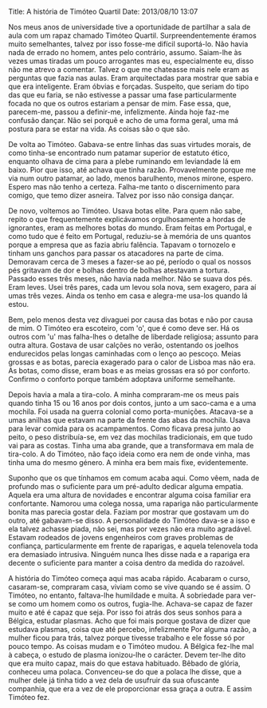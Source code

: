 Title: A história de Timóteo Quartil
Date: 2013/08/10 13:07

Nos meus anos de universidade tive a oportunidade de partilhar a sala de aula com um rapaz chamado Timóteo Quartil. Surpreendentemente éramos muito semelhantes, talvez por isso fosse-me difícil suportá-lo. Não havia nada de errado no homem, antes pelo contrário, assumo. Saiam-lhe às vezes umas tiradas um pouco arrogantes mas eu, especialmente eu, disso não me atrevo a comentar. Talvez o que me chateasse mais nele eram as perguntas que fazia nas aulas. Eram arquitectadas para mostrar que sabia e que era inteligente. Eram óbvias e forçadas. Suspeito, que seriam do tipo das que eu faria, se não estivesse a passar uma fase particularmente focada no que os outros estariam a pensar de mim. Fase essa, que, parecem-me, passou a definir-me, infelizmente. Ainda hoje faz-me confusão dançar. Não sei porquê e acho de uma forma geral, uma má postura para se estar na vida. As coisas são o que são.

De volta ao Timóteo. Gabava-se entre linhas das suas virtudes morais, de como tinha-se encontrado num patamar superior de estatuto ético, enquanto olhava de cima para a plebe ruminando em leviandade lá em baixo. Pior que isso, até achava que tinha razão. Provavelmente porque me via num outro patamar, ao lado, menos barulhento, menos mirone, espero. Espero mas não tenho a certeza. Falha-me tanto o discernimento para comigo, que temo dizer asneira. Talvez por isso não consiga dançar.

De novo, voltemos ao Timóteo. Usava botas elite. Para quem não sabe, repito o que frequentemente explicávamos orgulhosamente a hordas de ignorantes, eram as melhores botas do mundo. Eram feitas em Portugal, e como tudo que é feito em Portugal, reduziu-se à memória de uns quantos porque a empresa que as fazia abriu falência. Tapavam o tornozelo e tinham uns ganchos para passar os atacadores na parte de cima. Demoravam cerca de 3 meses a fazer-se ao pé, período o qual os nossos pés gritavam de dor e bolhas dentro de bolhas atestavam a tortura. Passado esses três meses, não havia nada melhor. Não se suava dos pés. Eram leves. Usei três pares, cada um levou sola nova, sem exagero, para aí umas três vezes. Ainda os tenho em casa e alegra-me usa-los quando lá estou.

Bem, pelo menos desta vez divaguei por causa das botas e não por causa de mim. O Timóteo era escoteiro, com 'o', que é como deve ser. Há os outros com 'u' mas falha-lhes o detalhe de liberdade religiosa; assunto para outra altura. Gostava de usar calções no verão, ostentando os joelhos endurecidos pelas longas caminhadas com o lenço ao pescoço. Meias grossas e as botas, parecia exagerado para o calor de Lisboa mas não era. As botas, como disse, eram boas e as meias grossas era só por conforto. Confirmo o conforto porque também adoptava uniforme semelhante.

Depois havia a mala a tira-colo. A minha compraram-me os meus pais quando tinha 15 ou 16 anos por dois contos, junto a um saco-cama e a uma mochila. Foi usada na guerra colonial como porta-munições. Atacava-se a umas anilhas que estavam na parte da frente das abas da mochila. Usava para levar comida para os acampamentos. Como ficava presa junto ao peito, o peso distribuía-se, em vez das mochilas tradicionais, em que tudo vai para as costas. Tinha uma aba grande, que a transformava em mala de tira-colo. A do Timóteo, não faço ideia como era nem de onde vinha, mas tinha uma do mesmo género. A minha era bem mais fixe, evidentemente.

Suponho que os que tínhamos em comum acaba aqui. Como vêem, nada de profundo mas o suficiente para um pré-adulto dedicar alguma empatia. Aquela era uma altura de novidades e encontrar alguma coisa familiar era confortante. Namorou uma colega nossa, uma rapariga não particularmente bonita mas parecia gostar dela. Faziam por mostrar que gostavam um do outro, até gabavam-se disso. A personalidade do Timóteo dava-se a isso e ela talvez achasse piada, não sei, mas por vezes não era muito agradável. Estavam rodeados de jovens engenheiros com graves problemas de confiança, particularmente em frente de raparigas, e aquela telenovela toda era demasiado intrusiva. Ninguém nunca lhes disse nada e a rapariga era decente o suficiente para manter a coisa dentro da medida do razoável.

A história do Timóteo começa aqui mas acaba rápido. Acabaram o curso, casaram-se, compraram casa, viviam como se vive quando se é assim. O Timóteo, no entanto, faltava-lhe humildade e muita. A sobriedade para ver-se como um homem como os outros, fugia-lhe. Achava-se capaz de fazer muito e até é capaz que seja. Por isso foi atrás dos seus sonhos para a Bélgica, estudar plasmas. Acho que foi mais porque gostava de dizer que estudava plasmas, coisa que até percebo, infelizmente  Por alguma razão, a mulher ficou para trás, talvez porque tivesse trabalho e ele fosse só por pouco tempo. As coisas mudam e o Timóteo mudou. A Bélgica fez-lhe mal à cabeça, o estudo de plasma ionizou-lhe o carácter. Devem ter-lhe dito que era muito capaz, mais do que estava habituado. Bêbado de glória, conheceu uma polaca. Convenceu-se do que a polaca lhe disse, que a mulher dele já tinha tido a vez dela de usufruir da sua ofuscante companhia, que era a vez de ele proporcionar essa graça a outra. E assim Timóteo fez.